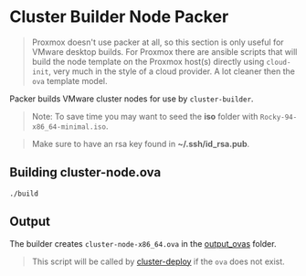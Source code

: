 # Cluster Builder Node Packer

> Proxmox doesn't use packer at all, so this section is only useful for VMware desktop builds.  For Proxmox there are ansible scripts that will build the node template on the Proxmox host(s) directly using `cloud-init`, very much in the style of a cloud provider.  A lot cleaner then the `ova` template model.

Packer builds VMware cluster nodes for use by `cluster-builder`.

> Note: To save time you may want to seed the __iso__ folder with `Rocky-94-x86_64-minimal.iso`.

> Make sure to have an rsa key found in **~/.ssh/id_rsa.pub**.

## Building cluster-node.ova

```
./build
```

## Output
The builder creates `cluster-node-x86_64.ova` in the [output_ovas](./output_ovas/) folder.


> This script will be called by [cluster-deploy](../cluster-deploy) if the `ova` does not exist.

